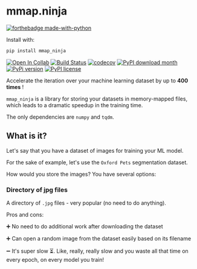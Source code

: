 # mmap.ninja

[![forthebadge made-with-python](http://ForTheBadge.com/images/badges/made-with-python.svg)](https://www.python.org/)

Install with:

```bash
pip install mmap_ninja
```

[![Open In Collab](https://colab.research.google.com/assets/colab-badge.svg)](https://colab.research.google.com/drive/1-WMtVyfxx2aUMeV7vlG48Ia27-5cxnrS?usp=sharing)
[![Build Status](https://app.travis-ci.com/hristo-vrigazov/mmap.ninja.svg?branch=master)](https://app.travis-ci.com/hristo-vrigazov/mmap.ninja)
[![codecov](https://codecov.io/gh/hristo-vrigazov/mmap.ninja/branch/master/graph/badge.svg?token=YUCO0KJONB)](https://codecov.io/gh/hristo-vrigazov/mmap.ninja)
[![PyPI download month](https://img.shields.io/pypi/dm/mmap_ninja.svg)](https://pypi.python.org/pypi/mmap_ninja/)
[![PyPi version](https://badgen.net/pypi/v/mmap_ninja/)](https://pypi.com/project/mmap_ninja)
[![PyPI license](https://img.shields.io/pypi/l/mmap_ninja.svg)](https://pypi.python.org/pypi/mmap_ninja/)

Accelerate the iteration over your machine learning dataset by up to **400 times** !

`mmap_ninja` is a library for storing your datasets in memory-mapped files,
which leads to a dramatic speedup in the training time.

The only dependencies are `numpy` and `tqdm`.

## What is it?

Let's say that you have a dataset of images for training your ML model.

For the sake of example, let's use the `Oxford Pets` segmentation dataset.

How would you store the images? You have several options:


### Directory of jpg files

A directory of `.jpg` files - very popular (no need to do anything).

Pros and cons:

:heavy_plus_sign: No need to do additional work after downloading the dataset

:heavy_plus_sign: Can open a random image from the dataset easily based on its filename

:heavy_minus_sign: It's super slow :hourglass_flowing_sand:. Like, really, 
really slow and you waste all that time on every epoch, on every model you train!


